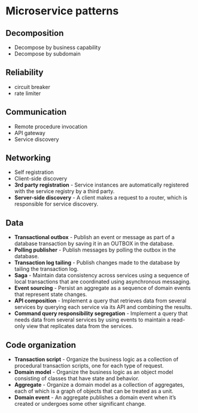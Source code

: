 # Microservice patterns

## Decomposition
- Decompose by business capability
- Decompose by subdomain

## Reliability
- circuit breaker
- rate limiter

## Communication
- Remote procedure invocation
- API gateway
- Service discovery

## Networking
- Self registration
- Client-side discovery
- **3rd party registration** - Service instances are automatically registered with the service registry by a third party.
- **Server-side discovery** - A client makes a request to a router, which is responsible for service discovery.

## Data
- **Transactional outbox** - Publish an event or message as part of a database transaction by saving it in an OUTBOX in the database.
- **Polling publisher** - Publish messages by polling the outbox in the database.
- **Transaction log tailing** - Publish changes made to the database by tailing the transaction log.
- **Saga** - Maintain data consistency across services using a sequence of local transactions that are coordinated using asynchronous messaging.
- **Event sourcing** - Persist an aggregate as a sequence of domain events that represent state changes.
- **API composition** - Implement a query that retrieves data from several services by querying each service via its API and combining the results.
- **Command query responsibility segregation** - Implement a query that needs data from several services by using events to maintain a read-only view that replicates data from the services.

## Code organization
- **Transaction script** - Organize the business logic as a collection of procedural transaction scripts, one for each type of request.
- **Domain model** - Organize the business logic as an object model consisting of classes that have state and behavior.
- **Aggregate** - Organize a domain model as a collection of aggregates, each of which is a graph of objects that can be treated as a unit.
- **Domain event** - An aggregate publishes a domain event when it’s created or undergoes some other significant change.
